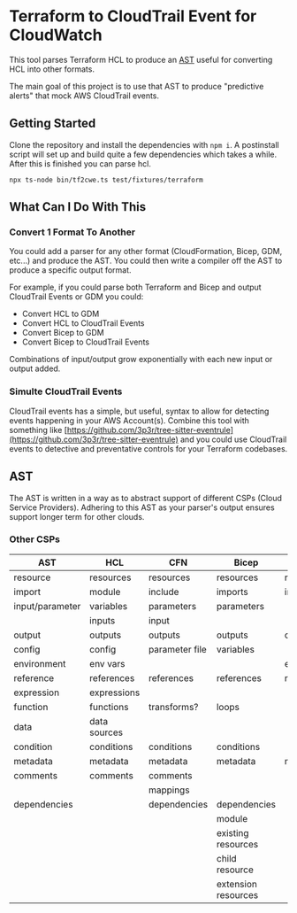 # Terraform to CloudTrail Event for CloudWatch

This tool parses Terraform HCL to produce an [AST](https://en.wikipedia.org/wiki/Abstract_syntax_tree) useful for converting
HCL into other formats.

The main goal of this project is to use that AST to produce "predictive alerts" that mock AWS CloudTrail events.

## Getting Started

Clone the repository and install the dependencies with `npm i`. A postinstall script will set up and build quite a few dependencies which takes a while. After this is finished you can parse hcl.

```
npx ts-node bin/tf2cwe.ts test/fixtures/terraform
```

## What Can I Do With This

### Convert 1 Format To Another

You could add a parser for any other format (CloudFormation, Bicep, GDM, etc...) and produce the AST. You could then write a compiler off the AST to produce a specific output format.

For example, if you could parse both Terraform and Bicep and output CloudTrail Events or GDM you could:

- Convert HCL to GDM
- Convert HCL to CloudTrail Events
- Convert Bicep to GDM
- Convert Bicep to CloudTrail Events

Combinations of input/output grow exponentially with each new input or output added.

### Simulte CloudTrail Events

CloudTrail events has a simple, but useful, syntax to allow for detecting events happening in your AWS Account(s). Combine this tool with something like [https://github.com/3p3r/tree-sitter-eventrule](https://github.com/3p3r/tree-sitter-eventrule) and you could use CloudTrail events to detective and preventative controls for your Terraform codebases.

## AST

The AST is written in a way as to abstract support of different CSPs (Cloud Service Providers). Adhering to this AST as your parser's output ensures support longer term for other clouds.

### Other CSPs

| AST             | HCL          | CFN            | Bicep               | GDM        |
| --------------- | ------------ | -------------- | ------------------- | ---------- |
| resource        | resources    | resources      | resources           | resources  |
| import          | module       | include        | imports             | imports    |
| input/parameter | variables    | parameters     | parameters          |            |
|                 | inputs       | input          |                     |            |
| output          | outputs      | outputs        | outputs             | outputs    |
| config          | config       | parameter file | variables           |            |
| environment     | env vars     |                |                     | env vars   |
| reference       | references   | references     | references          | references |
| expression      | expressions  |                |                     |            |
| function        | functions    | transforms?    | loops               |            |
| data            | data sources |                |                     |            |
| condition       | conditions   | conditions     | conditions          |            |
| metadata        | metadata     | metadata       | metadata            | metadata   |
| comments        | comments     | comments       |                     |            |
|                 |              | mappings       |                     |            |
| dependencies    |              | dependencies   | dependencies        |            |
|                 |              |                | module              |            |
|                 |              |                | existing resources  |            |
|                 |              |                | child resource      |            |
|                 |              |                | extension resources |            |
